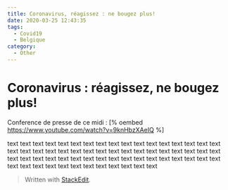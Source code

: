 ```yaml
---
title: Coronavirus, réagissez : ne bougez plus!
date: 2020-03-25 12:43:35
tags:
  - Covid19
  - Belgique
category:
  - Other
---
```


# Coronavirus : réagissez, ne bougez plus! 

Conference de presse de ce midi : 
[% oembed https://www.youtube.com/watch?v=9knHbzXAeIQ %]


<!-- more -->

text text text text text text text text text text text text text text text text text text text text text text text text text text text text text text text text text text text text text text text text text text text text text text text text text text text text text text text text text text text text text text text 


> Written with [StackEdit](https://stackedit.io/).
<!--stackedit_data:
eyJoaXN0b3J5IjpbLTEwNzEwNTU3NDAsNTY5MjE3MDMwXX0=
-->